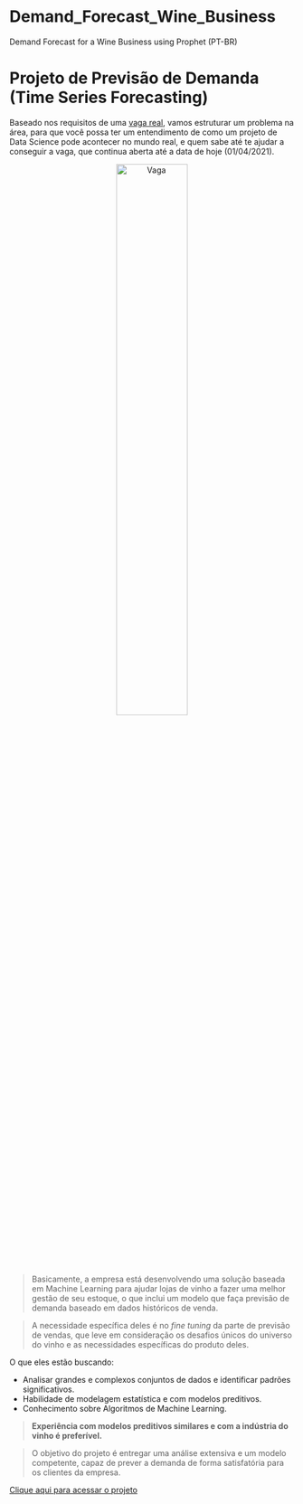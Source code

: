 # Demand_Forecast_Wine_Business
Demand Forecast for a Wine Business using Prophet (PT-BR)

# Projeto de Previsão de Demanda (Time Series Forecasting)

Baseado nos requisitos de uma [vaga real](https://www.linkedin.com/jobs/view/2435754417), vamos estruturar um problema na área, para que você possa ter um entendimento de como um projeto de Data Science pode acontecer no mundo real, e quem sabe até te ajudar a conseguir a vaga, que continua aberta até a data de hoje (01/04/2021).

<center><img alt="Vaga" width="50%" src="https://github.com/rafaelnduarte/sigmoidal_data/blob/master/Screen%20Shot%202021-04-01%20at%2012.04.22.png?raw=true"></center>

> Basicamente, a empresa está desenvolvendo uma solução baseada em Machine Learning para ajudar lojas de vinho a fazer uma melhor gestão de seu estoque, o que inclui um modelo que faça previsão de demanda baseado em dados históricos de venda. 

>A necessidade específica deles é no *fine tuning* da parte de previsão de vendas, que leve em consideração os desafios únicos do universo do vinho e as necessidades específicas do produto deles.

O que eles estão buscando:
* Analisar grandes e complexos conjuntos de dados e identificar padrões significativos.
* Habilidade de modelagem estatística e com modelos preditivos.
* Conhecimento sobre Algoritmos de Machine Learning.

> **Experiência com modelos preditivos similares e com a indústria do vinho é preferível.**

> O objetivo do projeto é entregar uma análise extensiva e um modelo competente, capaz de prever a demanda de forma satisfatória para os clientes da empresa.

[Clique aqui para acessar o projeto](https://colab.research.google.com/drive/1iJLvj51HxVXkDnNZ7T0HSQgy02SohHfJ?usp=sharing)

